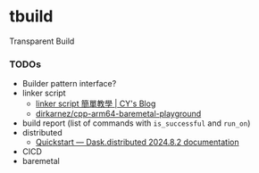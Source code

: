 tbuild
======
Transparent Build

### TODOs
- Builder pattern interface?
- linker script
  - [linker script 簡單教學 | CY's Blog](https://evshary.com/2018/06/02/linker-script-%E7%B0%A1%E5%96%AE%E6%95%99%E5%AD%B8/#%E5%8F%96%E5%BE%97-section-%E7%9A%84%E4%BD%8D%E7%BD%AE)
  - [dirkarnez/cpp-arm64-baremetal-playground](https://github.com/dirkarnez/cpp-arm64-baremetal-playground)
- build report (list of commands with `is_successful` and `run_on`)
- distributed
  - [Quickstart — Dask.distributed 2024.8.2 documentation](https://distributed.dask.org/en/stable/quickstart.html)
- CICD
- baremetal
